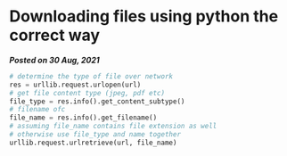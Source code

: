 # Downloading files using python the correct way
**_Posted on 30 Aug, 2021_**


```python
# determine the type of file over network
res = urllib.request.urlopen(url)
# get file content type (jpeg, pdf etc)
file_type = res.info().get_content_subtype()
# filename ofc
file_name = res.info().get_filename()
# assuming file_name contains file extension as well
# otherwise use file_type and name together
urllib.request.urlretrieve(url, file_name)

```
